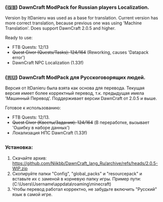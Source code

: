 ### (🇬🇧) DawnCraft ModPack for Russian players Localization.
Version by ItDanieru was used as a base for translation.
Current version has more correct translation, because previous one was using 'Machine Translation'.
Does support DawnCraft 2.0.5 and higher.

Ready to use:
- FTB Quests: 12/13
- ~~Quest Giver (Quests/Tasks): 124/164~~ (Reworking, causes 'Datapack error')
- DawnCraft NPC Localization (1.33f) 
##
### (🇷🇺) DawnCraft ModPack для Русскоговорящих людей.
Версия от ItDanieru была взята как основа для перевода.
Текущая версия имеет более корректный перевод, т.к. предыдущая имела 'Машинный Перевод'.
Поддерживает версии DawnCraft от 2.0.5 и выше.

Готовое к использованию:
- FTB Quests: 12/13.
- ~~Quest Giver (Квесты/Задания): 124/164~~ (В переработке, вызывает 'Ошибку в наборе данных')
- Локализация НПС DawnCraft (1.33f)
##
### Установка:
1. Скачайте архив: https://github.com/Niikbb/DawnCraft_lang_Ru/archive/refs/heads/2.0.5-WIP.zip
2. Скопируйте папки "Config", "global_packs" и "resourcepack" и вставьте их с заменой в корневую папку игры. Пример пути: (C:\Users\Username\appdata\roaming\minecraft)
3. Чтобы перевод работал корректно, не забудьте включить "Русский" язык в самой игре.
